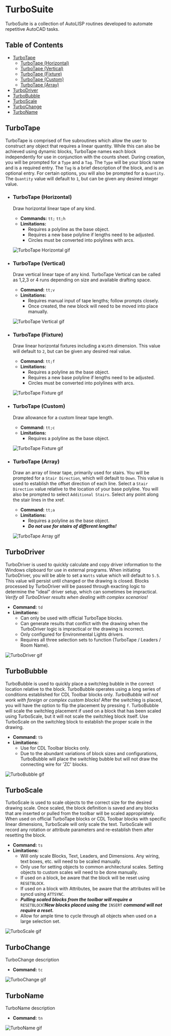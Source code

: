 # TurboSuite
TurboSuite is a collection of AutoLISP routines developed to automate repetitive AutoCAD tasks.

## Table of Contents
- [TurboTape](#turbotape)
  - [TurboTape (Horizontal)](#turbotape-horizontal)
  - [TurboTape (Vertical)](#turbotape-vertical)
  - [TurboTape (Fixture)](#turbotape-fixture)
  - [TurboTape (Custom)](#turbotape-custom)
  - [TurboTape (Array)](#turbotape-array)
- [TurboDriver](#turbodriver)
- [TurboBubble](#turbobubble)
- [TurboScale](#turboscale)
- [TurboChange](#turbochange)
- [TurboName](#turboname)

## TurboTape
TurboTape is comprised of five subroutines which allow the user to construct any object that requires a linear quantity. While this can also be achieved using dynamic blocks, TurboTape names each block independently for use in conjunction with the counts sheet. During creation, you will be prompted for a `Type` and a `Tag`. The `Type` will be your block name and is a required entry. The `Tag` is a brief description of the block, and is an optional entry. For certain options, you will also be prompted for a `Quantity`. The `Quantity` value will default to `1`, but can be given any desired integer value.

  - ### TurboTape (Horizontal)
    Draw horizontal linear tape of any kind.
     - **Commands:** `tt;` `tt;h`
     - **Limitations:**
       - Requires a polyline as the base object.
       - Requires a new base polyline if lengths need to be adjusted.
       - Circles must be converted into polylines with arcs.
  
      ![TurboTape Horizontal gif](/GIF/TurboTape(Horizontal).gif)

  - ### TurboTape (Vertical)
    Draw vertical linear tape of any kind. TurboTape Vertical can be called as 1,2,3 or 4 runs depending on size and available drafting space.
     - **Command:** `tt;v`
     - **Limitations:**
       - Requires manual input of tape lengths; follow prompts closely.
       - Once created, the new block will need to be moved into place manually.

      ![TurboTape Vertical gif](/GIF/TurboTape(Vertical).gif)

  - ### TurboTape (Fixture)
    Draw linear horizontal fixtures including a `Width` dimension. This value will default to `2`, but can be given any desired real value.
     - **Command:** `tt;f`
     - **Limitations:**
       - Requires a polyline as the base object.
       - Requires a new base polyline if lengths need to be adjusted.
       - Circles must be converted into polylines with arcs.

      ![TurboTape Fixture gif](/GIF/TurboTape(Fixture).gif)

  - ### TurboTape (Custom)
    Draw allowance for a custom linear tape length.
     - **Command:** `tt;c`
     - **Limitations:**
       - Requires a polyline as the base object.

      ![TurboTape Fixture gif](/GIF/TurboTape(Custom).gif)

  - ### TurboTape (Array)
    Draw an array of linear tape, primarily used for stairs. You will be prompted for a `Stair Direction`, which will default to `Down`. This value is used to establish the offset direction of each line. Select a `Stair Direction` value relative to the location of your base polyline. You will also be prompted to select `Additional Stairs`. Select any point along the stair lines in the xref.
     - **Command:** `tt;a`
     - **Limitations:**
       - Requires a polyline as the base object.
       - **_Do not use for stairs of different lengths!_**

      ![TurboTape Array gif](/GIF/TurboTape(Array).gif)

## TurboDriver
TurboDriver is used to quickly calculate and copy driver information to the Windows clipboard for use in external programs. When initiating TurboDriver, you will be able to set a `Watts` value which will default to `5.5`. This value will persist until changed or the drawing is closed. Blocks processed by TurboDriver will be passed through exacting logic to determine the "ideal" driver setup, which can sometimes be impractical. _Verify all TurboDriver results when dealing with complex scenarios!_
- **Command:** `td`
- **Limitations:**
  - Can only be used with official TurboTape blocks.
  - Can generate results that conflict with the drawing when the TurboDriver logic is impractical or the drawing is incorrect.
  - Only configured for Environmental Lights drivers.
  - Requires all three selection sets to function (TurboTape / Leaders / Room Name).

![TurboDriver gif](/GIF/TurboDriver.gif)

## TurboBubble
TurboBubble is used to quickly place a switchleg bubble in the correct location relative to the block. TurboBubble operates using a long series of conditions established for CDL Toolbar blocks only. _TurboBubble will not work with foreign or complex custom blocks!_ After the switchleg is placed, you will have the option to flip the placement by pressing `f`. TurboBubble will scale the switchleg placement if used on a block that has been scaled using TurboScale, but it will not scale the switchleg block itself. Use TurboScale on the switchleg block to establish the proper scale in the drawing.
- **Command:** `tb`
- **Limitations:**
  - Use for CDL Toolbar blocks only.
  - Due to the abundant variations of block sizes and configurations, TurboBubble will place the switchleg bubble but will not draw the connecting wire for 'ZC' blocks.

![TurboBubble gif](/GIF/TurboBubble.gif)

## TurboScale
TurboScale is used to scale objects to the correct size for the desired drawing scale. Once scaled, the block definition is saved and any blocks that are inserted or pulled from the toolbar will be scaled appropriately. When used on official TurboTape blocks or CDL Toolbar blocks with specific linear dimensions, TurboScale will only scale the text. TurboScale will record any rotation or attribute parameters and re-establish them after resetting the block.

- **Command:** `ts`
- **Limitations:**
  - Will only scale Blocks, Text, Leaders, and Dimensions. Any wiring, text boxes, etc. will need to be scaled manually.
  - Only use for setting objects to common architectural scales. Setting objects to custom scales will need to be done manually.
  - If used on a block, be aware that the block will be reset using `RESETBLOCK`.
  - If used on a block with Attributes, be aware that the attributes will be syncd using `ATTSYNC`.
  - **_Pulling scaled blocks from the toolbar will require a_** `RESETBLOCK`!**_New blocks placed using the_** `INSERT` **_command will not require a reset._**
  - Allow for ample time to cycle through all objects when used on a large selection set.

![TurboScale gif](/GIF/TurboScale.gif)

## TurboChange
TurboChange description
- **Command:** `tc`

![TurboChange gif](/GIF/TurboChange.gif)

## TurboName
TurboName description
- **Command:** `tn`

![TurboName gif](/GIF/TurboName.gif)
